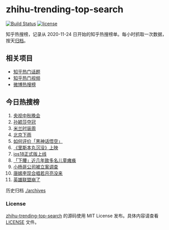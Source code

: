 # zhihu-trending-top-search

[![Build Status](https://github.com/justjavac/zhihu-trending-top-search/workflows/ci/badge.svg?branch=main)](https://github.com/justjavac/zhihu-trending-top-search/actions)
[![license](https://img.shields.io/github/license/justjavac/zhihu-trending-top-search)](https://github.com/justjavac/zhihu-trending-top-search/blob/main/LICENSE)

知乎热搜榜，记录从 2020-11-24
日开始的知乎热搜榜单。每小时抓取一次数据，按天[归档](./archives)。

## 相关项目

- [知乎热门话题](https://github.com/justjavac/zhihu-trending-hot-questions)
- [知乎热门视频](https://github.com/justjavac/zhihu-trending-hot-video)
- [微博热搜榜](https://github.com/justjavac/weibo-trending-hot-search)

## 今日热搜榜

<!-- BEGIN -->
<!-- 最后更新时间 Sun Sep 22 2024 11:18:00 GMT+0800 (China Standard Time) -->

1. [央视中秋晚会](https://www.zhihu.com/search?q=央视中秋晚会)
1. [孙颖莎夺冠](https://www.zhihu.com/search?q=孙颖莎夺冠)
1. [米兰时装周](https://www.zhihu.com/search?q=米兰时装周)
1. [北京下雨](https://www.zhihu.com/search?q=北京下雨)
1. [如何评价「黑神话悟空」](https://www.zhihu.com/search?q=如何评价「黑神话悟空」)
1. [《里斯本丸沉没》上映](https://www.zhihu.com/search?q=《里斯本丸沉没》上映)
1. [ios18正式版上线](https://www.zhihu.com/search?q=ios18正式版上线)
1. [「下腰」近几年致多名儿童瘫痪](https://www.zhihu.com/search?q=「下腰」近几年致多名儿童瘫痪)
1. [小杨哥公司被立案调查](https://www.zhihu.com/search?q=小杨哥公司被立案调查)
1. [唐嫣李现合唱若月亮没来](https://www.zhihu.com/search?q=唐嫣李现合唱若月亮没来)
1. [英雄联盟崩了](https://www.zhihu.com/search?q=英雄联盟崩了)

<!-- END -->

历史归档 [./archives](./archives)

### License

[zhihu-trending-top-search](https://github.com/justjavac/zhihu-trending-top-search)
的源码使用 MIT License 发布。具体内容请查看 [LICENSE](./LICENSE) 文件。
